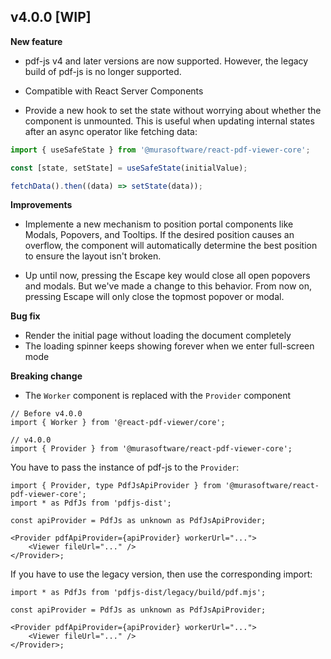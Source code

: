 ## v4.0.0 [WIP]

**New feature**

-   pdf-js v4 and later versions are now supported. However, the legacy build of pdf-js is no longer supported.

-   Compatible with React Server Components

-   Provide a new hook to set the state without worrying about whether the component is unmounted. This is useful when updating internal states after an async operator like fetching data:

```js
import { useSafeState } from '@murasoftware/react-pdf-viewer-core';

const [state, setState] = useSafeState(initialValue);

fetchData().then((data) => setState(data));
```

**Improvements**

-   Implemente a new mechanism to position portal components like Modals, Popovers, and Tooltips. If the desired position causes an overflow, the component will automatically determine the best position to ensure the layout isn't broken.

-   Up until now, pressing the Escape key would close all open popovers and modals. But we've made a change to this behavior. From now on, pressing Escape will only close the topmost popover or modal.

**Bug fix**

-   Render the initial page without loading the document completely
-   The loading spinner keeps showing forever when we enter full-screen mode

**Breaking change**

-   The `Worker` component is replaced with the `Provider` component

```tsx
// Before v4.0.0
import { Worker } from '@react-pdf-viewer/core';

// v4.0.0
import { Provider } from '@murasoftware/react-pdf-viewer-core';
```

You have to pass the instance of pdf-js to the `Provider`:

```tsx
import { Provider, type PdfJsApiProvider } from '@murasoftware/react-pdf-viewer-core';
import * as PdfJs from 'pdfjs-dist';

const apiProvider = PdfJs as unknown as PdfJsApiProvider;

<Provider pdfApiProvider={apiProvider} workerUrl="...">
    <Viewer fileUrl="..." />
</Provider>;
```

If you have to use the legacy version, then use the corresponding import:

```tsx
import * as PdfJs from 'pdfjs-dist/legacy/build/pdf.mjs';

const apiProvider = PdfJs as unknown as PdfJsApiProvider;

<Provider pdfApiProvider={apiProvider} workerUrl="...">
    <Viewer fileUrl="..." />
</Provider>;
```
